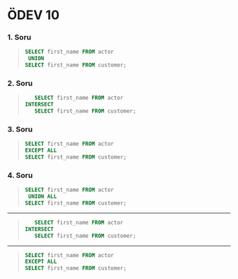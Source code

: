 # ÖDEV 10

### 1. Soru

> ```SQL
> SELECT first_name FROM actor
>  UNION
> SELECT first_name FROM customer;
> ```

### 2. Soru

> ```SQL
>    SELECT first_name FROM actor
> INTERSECT
>    SELECT first_name FROM customer;
> ```

### 3. Soru

> ```SQL
> SELECT first_name FROM actor
> EXCEPT ALL
> SELECT first_name FROM customer;
> ```

### 4. Soru

> ```SQL
> SELECT first_name FROM actor
>  UNION ALL
> SELECT first_name FROM customer;
> ```

---

> ```SQL
>    SELECT first_name FROM actor
> INTERSECT
>    SELECT first_name FROM customer;
> ```

---

> ```SQL
> SELECT first_name FROM actor
> EXCEPT ALL
> SELECT first_name FROM customer;
> ```
